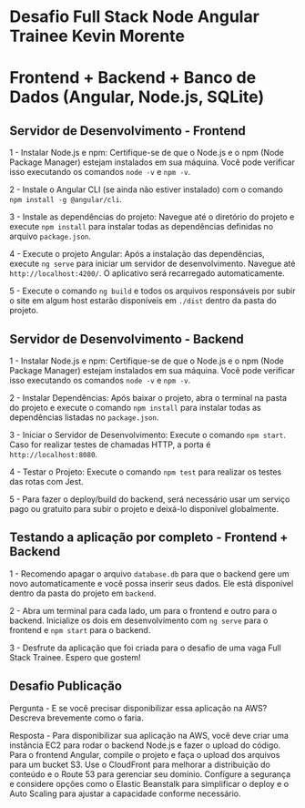 # Desafio Full Stack Node Angular Trainee Kevin Morente

# Frontend + Backend + Banco de Dados (Angular, Node.js, SQLite)

## Servidor de Desenvolvimento - Frontend

1 - Instalar Node.js e npm: Certifique-se de que o Node.js e o npm (Node Package Manager) estejam instalados em sua máquina. Você pode verificar isso executando os comandos `node -v` e `npm -v`.

2 - Instale o Angular CLI (se ainda não estiver instalado) com o comando `npm install -g @angular/cli`.

3 - Instale as dependências do projeto: Navegue até o diretório do projeto e execute `npm install` para instalar todas as dependências definidas no arquivo `package.json`.

4 - Execute o projeto Angular: Após a instalação das dependências, execute `ng serve` para iniciar um servidor de desenvolvimento. Navegue até `http://localhost:4200/`. O aplicativo será recarregado automaticamente.

5 - Execute o comando `ng build` e todos os arquivos responsáveis por subir o site em algum host estarão disponíveis em `./dist` dentro da pasta do projeto.

## Servidor de Desenvolvimento - Backend

1 - Instalar Node.js e npm: Certifique-se de que o Node.js e o npm (Node Package Manager) estejam instalados em sua máquina. Você pode verificar isso executando os comandos `node -v` e `npm -v`.

2 - Instalar Dependências: Após baixar o projeto, abra o terminal na pasta do projeto e execute o comando `npm install` para instalar todas as dependências listadas no `package.json`.

3 - Iniciar o Servidor de Desenvolvimento: Execute o comando `npm start`. Caso for realizar testes de chamadas HTTP, a porta é `http://localhost:8080`.

4 - Testar o Projeto: Execute o comando `npm test` para realizar os testes das rotas com Jest.

5 - Para fazer o deploy/build do backend, será necessário usar um serviço pago ou gratuito para subir o projeto e deixá-lo disponível globalmente.

## Testando a aplicação por completo - Frontend + Backend

1 - Recomendo apagar o arquivo `database.db` para que o backend gere um novo automaticamente e você possa inserir seus dados. Ele está disponível dentro da pasta do projeto em `backend`.

2 - Abra um terminal para cada lado, um para o frontend e outro para o backend. Inicialize os dois em desenvolvimento com `ng serve` para o frontend e `npm start` para o backend.

3 - Desfrute da aplicação que foi criada para o desafio de uma vaga Full Stack Trainee. Espero que gostem!

## Desafio Publicação

Pergunta - E se você precisar disponibilizar essa aplicação na AWS? Descreva brevemente como o faria.

Resposta - Para disponibilizar sua aplicação na AWS, você deve criar uma instância EC2 para rodar o backend Node.js e fazer o upload do código. Para o frontend Angular, compile o projeto e faça o upload dos arquivos para um bucket S3. Use o CloudFront para melhorar a distribuição do conteúdo e o Route 53 para gerenciar seu domínio. Configure a segurança e considere opções como o Elastic Beanstalk para simplificar o deploy e o Auto Scaling para ajustar a capacidade conforme necessário.
